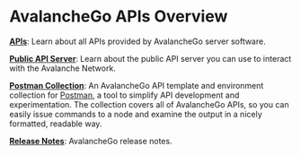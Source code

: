 # AvalancheGo APIs Overview

[**APIs**](./apis/README.md): Learn about all APIs provided by AvalancheGo server software.

[**Public API Server**](public-api-server.md): Learn about the public API server you can use to interact with the Avalanche Network.

[**Postman Collection**](postman-avalanche-collection.md): An AvalancheGo API template and environment collection for [Postman](https://postman.com/), a tool to simplify API development and experimentation. The collection covers all of AvalancheGo APIs, so you can easily issue commands to a node and examine the output in a nicely formatted, readable way.


[**Release Notes**](./avalanchego-release-notes.md): AvalancheGo release notes.
